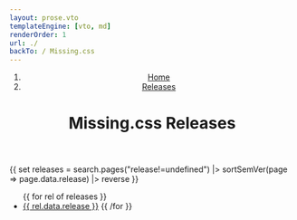 ```yaml
---
layout: prose.vto
templateEngine: [vto, md]
renderOrder: 1
url: ./
backTo: / Missing.css
---
```


<header>
  <nav class="breadcrumbs" aria-label="Breadcrumbs">
    <ol><li><a href="/">Home</a>
        <li><a href="/releases/" aria-current="page">Releases</a>
    </ol>
  </nav>
  <h1><sub-title class="allcaps">Missing.css</sub-title> Releases</h1>
</header>

{{ set releases = search.pages("release!=undefined")
  |> sortSemVer(page => page.data.release)
  |> reverse }}

<ul role="list" class="list-of-links f-row flex-wrap:wrap">
{{ for rel of releases }}
<li class="mono-font" style="flex-basis:18ch">
  <a href="{{ rel.data.url }}">{{ rel.data.release }}</a>
{{ /for }}
</ul>
